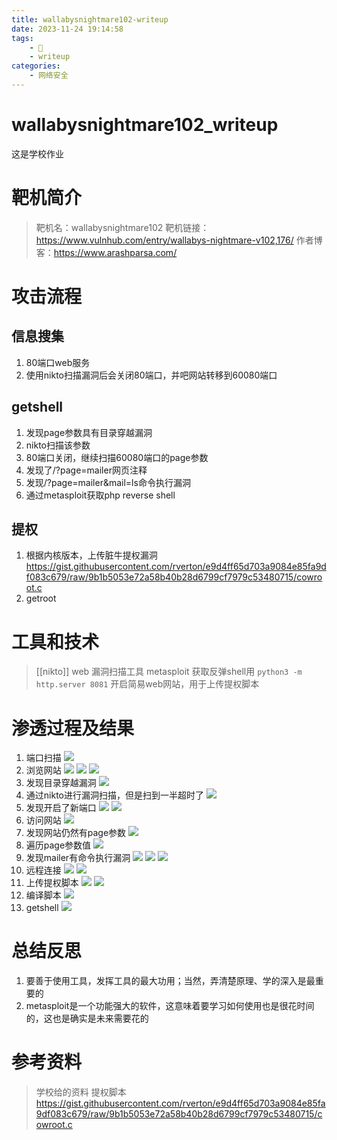 ```yaml
---
title: wallabysnightmare102-writeup
date: 2023-11-24 19:14:58
tags:
    - 🌟
    - writeup
categories:
    - 网络安全
---
```


# wallabysnightmare102_writeup
这是学校作业
<!--more-->
# 靶机简介
> 靶机名：wallabysnightmare102
> 靶机链接：https://www.vulnhub.com/entry/wallabys-nightmare-v102,176/
> 作者博客：https://www.arashparsa.com/

# 攻击流程

## 信息搜集
1. 80端口web服务
2. 使用nikto扫描漏洞后会关闭80端口，并吧网站转移到60080端口
## getshell
1. 发现page参数具有目录穿越漏洞
2. nikto扫描该参数
3. 80端口关闭，继续扫描60080端口的page参数
4. 发现了/?page=mailer网页注释
5. 发现/?page=mailer&mail=ls命令执行漏洞
6. 通过metasploit获取php reverse shell
## 提权
1. 根据内核版本，上传脏牛提权漏洞 https://gist.githubusercontent.com/rverton/e9d4ff65d703a9084e85fa9df083c679/raw/9b1b5053e72a58b40b28d6799cf7979c53480715/cowroot.c
2. getroot

# 工具和技术
> [[nikto]] web 漏洞扫描工具
> metasploit 获取反弹shell用
> `python3 -m http.server 8081` 开启简易web网站，用于上传提权脚本

# 渗透过程及结果

1. 端口扫描
![](wallabysnightmare102-writeup/1.png)
2. 浏览网站
![](wallabysnightmare102-writeup/2.png)
![](wallabysnightmare102-writeup/3.png)
![](wallabysnightmare102-writeup/4.png)
3. 发现目录穿越漏洞
![](wallabysnightmare102-writeup/5.png)
4. 通过nikto进行漏洞扫描，但是扫到一半超时了
![](wallabysnightmare102-writeup/6.png)
5. 发现开启了新端口
![](wallabysnightmare102-writeup/7.png)
![](wallabysnightmare102-writeup/8.png)
6. 访问网站
![](wallabysnightmare102-writeup/9.png)
7. 发现网站仍然有page参数
![](wallabysnightmare102-writeup/10.png)
8. 遍历page参数值
![](wallabysnightmare102-writeup/11.png)
9. 发现mailer有命令执行漏洞
![](wallabysnightmare102-writeup/12.png)
![](wallabysnightmare102-writeup/13.png)
![](wallabysnightmare102-writeup/14.png)
10. 远程连接
![](wallabysnightmare102-writeup/15.png)
![](wallabysnightmare102-writeup/16.png)
11. 上传提权脚本
![](wallabysnightmare102-writeup/17.png)
![](wallabysnightmare102-writeup/18.png)
12. 编译脚本
![](wallabysnightmare102-writeup/19.png)
13. getshell
![](wallabysnightmare102-writeup/20.png)
  

# 总结反思
1. 要善于使用工具，发挥工具的最大功用；当然，弄清楚原理、学的深入是最重要的
2. metasploit是一个功能强大的软件，这意味着要学习如何使用也是很花时间的，这也是确实是未来需要花的
# 参考资料
> 学校给的资料
> 提权脚本 https://gist.githubusercontent.com/rverton/e9d4ff65d703a9084e85fa9df083c679/raw/9b1b5053e72a58b40b28d6799cf7979c53480715/cowroot.c